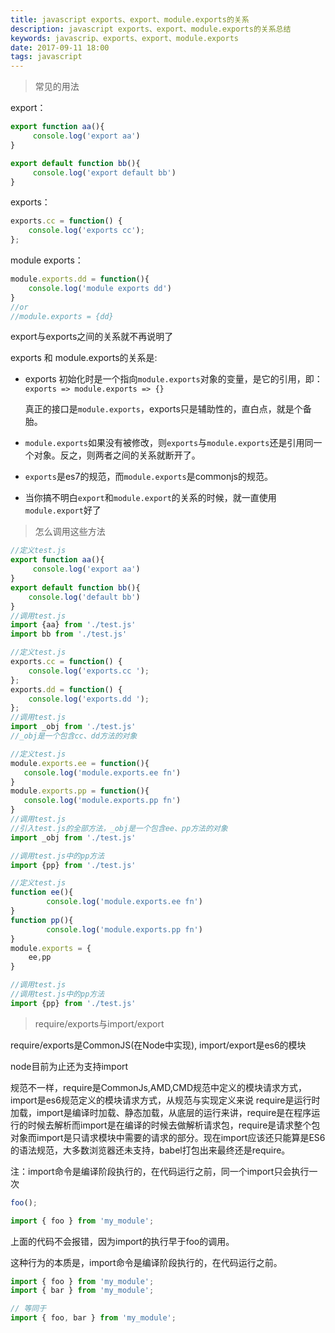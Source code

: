 ```yaml
---
title: javascript exports、export、module.exports的关系
description: javascript exports、export、module.exports的关系总结
keywords: javascrip、exports、export、module.exports
date: 2017-09-11 18:00
tags: javascript
---
```

> 常见的用法

export：

```javascript
export function aa(){
     console.log('export aa')
}

export default function bb(){
     console.log('export default bb')
}
```

exports：
```javascript
exports.cc = function() {
    console.log('exports cc');
};
```

module exports：
```javascript
module.exports.dd = function(){
    console.log('module exports dd')
}
//or
//module.exports = {dd}
```
export与exports之间的关系就不再说明了

exports 和 module.exports的关系是:

* exports 初始化时是一个指向`module.exports`对象的变量，是它的引用，即：`exports => module.exports => {}`

  真正的接口是`module.exports`，exports只是辅助性的，直白点，就是个备胎。

* `module.exports`如果没有被修改，则`exports`与`module.exports`还是引用同一个对象。反之，则两者之间的关系就断开了。

* `exports`是es7的规范，而`module.exports`是commonjs的规范。

* 当你搞不明白`export`和`module.export`的关系的时候，就一直使用`module.export`好了

> 怎么调用这些方法

```javascript
//定义test.js
export function aa(){
     console.log('export aa')
}
export default function bb(){
    console.log('default bb')
}
//调用test.js
import {aa} from './test.js'
import bb from './test.js'

//定义test.js
exports.cc = function() {
    console.log('exports.cc ');
};
exports.dd = function() {
    console.log('exports.dd ');
};
//调用test.js
import _obj from './test.js'
//_obj是一个包含cc、dd方法的对象

//定义test.js
module.exports.ee = function(){
   console.log('module.exports.ee fn')
}
module.exports.pp = function(){
   console.log('module.exports.pp fn')
}
//调用test.js
//引入test.js的全部方法，_obj是一个包含ee、pp方法的对象
import _obj from './test.js'

//调用test.js中的pp方法
import {pp} from './test.js'

//定义test.js
function ee(){
        console.log('module.exports.ee fn')
}
function pp(){
        console.log('module.exports.pp fn')
}
module.exports = {
    ee,pp
}

//调用test.js
//调用test.js中的pp方法
import {pp} from './test.js'
```

> require/exports与import/export

require/exports是CommonJS(在Node中实现), import/export是es6的模块

node目前为止还为支持import


规范不一样，require是CommonJs,AMD,CMD规范中定义的模块请求方式，import是es6规范定义的模块请求方式，从规范与实现定义来说 require是运行时加载，import是编译时加载、静态加载，从底层的运行来讲，require是在程序运行的时候去解析而import是在编译的时候去做解析请求包，require是请求整个包对象而import是只请求模块中需要的请求的部分。现在import应该还只能算是ES6的语法规范，大多数浏览器还未支持，babel打包出来最终还是require。

注：import命令是编译阶段执行的，在代码运行之前，同一个import只会执行一次
```javascript
foo();

import { foo } from 'my_module';
```
上面的代码不会报错，因为import的执行早于foo的调用。

这种行为的本质是，import命令是编译阶段执行的，在代码运行之前。

```javascript
import { foo } from 'my_module';
import { bar } from 'my_module';

// 等同于
import { foo, bar } from 'my_module';
```

